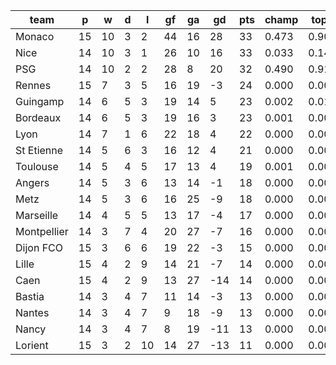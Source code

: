 |    team     | p  | w  | d | l  | gf | ga | gd  | pts | champ | top2  | top3  | top4  |  5-7  | bot4  | bot3  | bot2  |
|-------------|----|----|---|----|----|----|-----|-----|-------|-------|-------|-------|-------|-------|-------|-------|
| Monaco      | 15 | 10 | 3 |  2 | 44 | 16 |  28 |  33 | 0.473 | 0.906 | 0.985 | 0.996 | 0.004 | 0.000 | 0.000 | 0.000|
| Nice        | 14 | 10 | 3 |  1 | 26 | 10 |  16 |  33 | 0.033 | 0.148 | 0.647 | 0.824 | 0.148 | 0.000 | 0.000 | 0.000|
| PSG         | 14 | 10 | 2 |  2 | 28 |  8 |  20 |  32 | 0.490 | 0.910 | 0.986 | 0.997 | 0.003 | 0.000 | 0.000 | 0.000|
| Rennes      | 15 |  7 | 3 |  5 | 16 | 19 |  -3 |  24 | 0.000 | 0.002 | 0.024 | 0.085 | 0.303 | 0.023 | 0.011 | 0.004|
| Guingamp    | 14 |  6 | 5 |  3 | 19 | 14 |   5 |  23 | 0.002 | 0.014 | 0.120 | 0.312 | 0.408 | 0.003 | 0.001 | 0.000|
| Bordeaux    | 14 |  6 | 5 |  3 | 19 | 16 |   3 |  23 | 0.001 | 0.004 | 0.042 | 0.138 | 0.350 | 0.015 | 0.007 | 0.003|
| Lyon        | 14 |  7 | 1 |  6 | 22 | 18 |   4 |  22 | 0.000 | 0.004 | 0.046 | 0.155 | 0.367 | 0.011 | 0.004 | 0.001|
| St Etienne  | 14 |  5 | 6 |  3 | 16 | 12 |   4 |  21 | 0.000 | 0.003 | 0.048 | 0.150 | 0.373 | 0.012 | 0.004 | 0.002|
| Toulouse    | 14 |  5 | 4 |  5 | 17 | 13 |   4 |  19 | 0.001 | 0.007 | 0.081 | 0.235 | 0.404 | 0.005 | 0.002 | 0.001|
| Angers      | 14 |  5 | 3 |  6 | 13 | 14 |  -1 |  18 | 0.000 | 0.001 | 0.012 | 0.049 | 0.212 | 0.047 | 0.025 | 0.011|
| Metz        | 14 |  5 | 3 |  6 | 16 | 25 |  -9 |  18 | 0.000 | 0.000 | 0.002 | 0.010 | 0.076 | 0.188 | 0.116 | 0.060|
| Marseille   | 14 |  4 | 5 |  5 | 13 | 17 |  -4 |  17 | 0.000 | 0.000 | 0.006 | 0.027 | 0.139 | 0.101 | 0.057 | 0.028|
| Montpellier | 14 |  3 | 7 |  4 | 20 | 27 |  -7 |  16 | 0.000 | 0.000 | 0.002 | 0.010 | 0.073 | 0.194 | 0.121 | 0.065|
| Dijon FCO   | 15 |  3 | 6 |  6 | 19 | 22 |  -3 |  15 | 0.000 | 0.000 | 0.001 | 0.005 | 0.048 | 0.268 | 0.176 | 0.096|
| Lille       | 15 |  4 | 2 |  9 | 14 | 21 |  -7 |  14 | 0.000 | 0.000 | 0.000 | 0.001 | 0.017 | 0.416 | 0.297 | 0.174|
| Caen        | 15 |  4 | 2 |  9 | 13 | 27 | -14 |  14 | 0.000 | 0.000 | 0.000 | 0.000 | 0.007 | 0.626 | 0.509 | 0.363|
| Bastia      | 14 |  3 | 4 |  7 | 11 | 14 |  -3 |  13 | 0.000 | 0.000 | 0.000 | 0.003 | 0.036 | 0.311 | 0.210 | 0.122|
| Nantes      | 14 |  3 | 4 |  7 |  9 | 18 |  -9 |  13 | 0.000 | 0.000 | 0.000 | 0.002 | 0.017 | 0.466 | 0.349 | 0.220|
| Nancy       | 14 |  3 | 4 |  7 |  8 | 19 | -11 |  13 | 0.000 | 0.000 | 0.000 | 0.002 | 0.016 | 0.488 | 0.367 | 0.238|
| Lorient     | 15 |  3 | 2 | 10 | 14 | 27 | -13 |  11 | 0.000 | 0.000 | 0.000 | 0.000 | 0.001 | 0.827 | 0.744 | 0.614|
